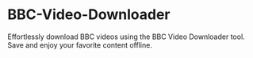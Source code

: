 # BBC-Video-Downloader
Effortlessly download BBC videos using the BBC Video Downloader tool. Save and enjoy your favorite content offline.
